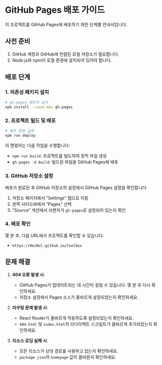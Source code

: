 # GitHub Pages 배포 가이드

이 프로젝트를 GitHub Pages에 배포하기 위한 단계별 안내서입니다.

## 사전 준비

1. GitHub 계정과 GitHub에 연결된 로컬 저장소가 필요합니다.
2. Node.js와 npm이 로컬 환경에 설치되어 있어야 합니다.

## 배포 단계

### 1. 의존성 패키지 설치

```bash
# gh-pages 패키지 설치
npm install --save-dev gh-pages
```

### 2. 프로젝트 빌드 및 배포

```bash
# 배포 명령 실행
npm run deploy
```

이 명령어는 다음 작업을 수행합니다:
- `npm run build`: 프로젝트를 빌드하여 정적 파일 생성
- `gh-pages -d build`: 빌드된 파일을 GitHub Pages에 배포

### 3. GitHub 저장소 설정

배포가 완료된 후 GitHub 저장소의 설정에서 GitHub Pages 설정을 확인합니다:

1. 저장소 페이지에서 "Settings" 탭으로 이동
2. 왼쪽 사이드바에서 "Pages" 선택
3. "Source" 섹션에서 브랜치가 `gh-pages`로 설정되어 있는지 확인

### 4. 배포 확인

몇 분 후, 다음 URL에서 프로젝트를 확인할 수 있습니다:
- `https://HeiNul.github.io/toolbox`

## 문제 해결

1. **404 오류 발생 시**:
   - GitHub Pages가 업데이트되는 데 시간이 걸릴 수 있습니다. 몇 분 후 다시 확인하세요.
   - 저장소 설정에서 Pages 소스가 올바르게 설정되었는지 확인하세요.

2. **라우팅 문제 발생 시**:
   - React Router가 올바르게 작동하도록 설정되었는지 확인하세요.
   - `404.html` 및 `index.html`의 리다이렉트 스크립트가 올바르게 추가되었는지 확인하세요.

3. **리소스 로딩 실패 시**:
   - 모든 리소스가 상대 경로를 사용하고 있는지 확인하세요.
   - `package.json`의 `homepage` 값이 올바른지 확인하세요.
